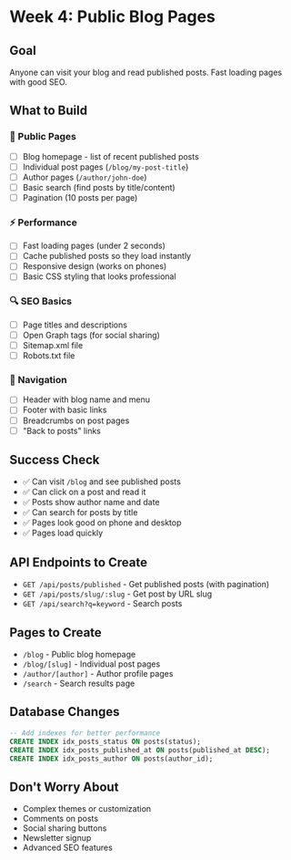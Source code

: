 # Week 4: Public Blog Pages

## Goal
Anyone can visit your blog and read published posts. Fast loading pages with good SEO.

## What to Build

### 📖 Public Pages
- [ ] Blog homepage - list of recent published posts
- [ ] Individual post pages (`/blog/my-post-title`)
- [ ] Author pages (`/author/john-doe`)
- [ ] Basic search (find posts by title/content)
- [ ] Pagination (10 posts per page)

### ⚡ Performance
- [ ] Fast loading pages (under 2 seconds)
- [ ] Cache published posts so they load instantly
- [ ] Responsive design (works on phones)
- [ ] Basic CSS styling that looks professional

### 🔍 SEO Basics
- [ ] Page titles and descriptions
- [ ] Open Graph tags (for social sharing)
- [ ] Sitemap.xml file
- [ ] Robots.txt file

### 🧭 Navigation
- [ ] Header with blog name and menu
- [ ] Footer with basic links
- [ ] Breadcrumbs on post pages
- [ ] "Back to posts" links

## Success Check
- ✅ Can visit `/blog` and see published posts
- ✅ Can click on a post and read it
- ✅ Posts show author name and date
- ✅ Can search for posts by title
- ✅ Pages look good on phone and desktop
- ✅ Pages load quickly

## API Endpoints to Create
- `GET /api/posts/published` - Get published posts (with pagination)
- `GET /api/posts/slug/:slug` - Get post by URL slug
- `GET /api/search?q=keyword` - Search posts

## Pages to Create
- `/blog` - Public blog homepage
- `/blog/[slug]` - Individual post pages
- `/author/[author]` - Author profile pages
- `/search` - Search results page

## Database Changes
```sql
-- Add indexes for better performance
CREATE INDEX idx_posts_status ON posts(status);
CREATE INDEX idx_posts_published_at ON posts(published_at DESC);
CREATE INDEX idx_posts_author ON posts(author_id);
```

## Don't Worry About
- Complex themes or customization
- Comments on posts
- Social sharing buttons
- Newsletter signup
- Advanced SEO features